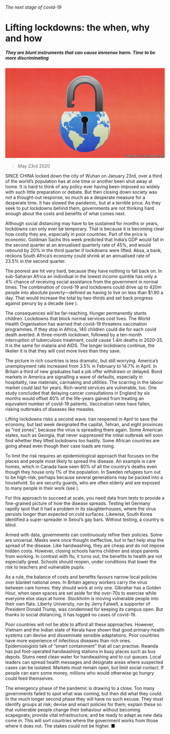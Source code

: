 ###### The next stage of covid-19

# Lifting lockdowns: the when, why and how 

##### They are blunt instruments that can cause immense harm. Time to be more discriminating 

![image](images/20200523_LDD002_0.jpg) 

> May 23rd 2020 

SINCE CHINA locked down the city of Wuhan on January 23rd, over a third of the world’s population has at one time or another been shut away at home. It is hard to think of any policy ever having been imposed so widely with such little preparation or debate. But then closing down society was not a thought-out response, so much as a desperate measure for a desperate time. It has slowed the pandemic, but at a terrible price. As they seek to put lockdowns behind them, governments are not thinking hard enough about the costs and benefits of what comes next.

Although social distancing may have to be sustained for months or years, lockdowns can only ever be temporary. That is because it is becoming clear how costly they are, especially in poor countries. Part of the price is economic. Goldman Sachs this week predicted that India’s GDP would fall in the second quarter at an annualised quarterly rate of 45%, and would rebound by 20% in the third quarter if lockdowns were lifted. Absa, a bank, reckons South Africa’s economy could shrink at an annualised rate of 23.5% in the second quarter.


The poorest are hit very hard, because they have nothing to fall back on. In sub-Saharan Africa an individual in the lowest income quintile has only a 4% chance of receiving social assistance from the government in normal times. The combination of covid-19 and lockdowns could drive up to 420m people into absolute poverty—defined as having to live on less than $1.90 a day. That would increase the total by two-thirds and set back progress against penury by a decade (see ).

The consequences will be far-reaching. Hunger permanently stunts children. Lockdowns that block normal services cost lives. The World Health Organisation has warned that covid-19 threatens vaccination programmes. If they stop in Africa, 140 children could die for each covid death averted. A three-month lockdown, followed by a ten-month interruption of tuberculosis treatment, could cause 1.4m deaths in 2020-25. It is the same for malaria and AIDS. The longer lockdowns continue, the likelier it is that they will cost more lives than they save.

The picture in rich countries is less dramatic, but still worrying. America’s unemployment rate increased from 3.5% in February to 14.7% in April. In Britain a third of new graduates had a job offer withdrawn or delayed. Bond markets in America are signalling a wave of defaults, especially in hospitality, raw materials, carmaking and utilities. The scarring in the labour market could last for years. Rich-world services are vulnerable, too. One study concluded that delaying cancer consultations in England by six months would offset 40% of the life-years gained from treating an equivalent number of covid-19 patients. Vaccination rates have fallen, risking outbreaks of diseases like measles.

Lifting lockdowns risks a second wave. Iran reopened in April to save the economy, but last week designated the capital, Tehran, and eight provinces as “red zones”, because the virus is spreading there again. Some American states, such as Georgia, that never suppressed the initial outbreak will soon find whether they lifted lockdowns too hastily. Some African countries are going ahead even though their case loads are rising.

To limit the risk requires an epidemiological approach that focuses on the places and people most likely to spread the disease. An example is care homes, which in Canada have seen 80% of all the country’s deaths even though they house only 1% of the population. In Sweden refugees turn out to be high-risk, perhaps because several generations may be packed into a household. So are security guards, who are often elderly and are exposed to many people in their work (see ).

For this approach to succeed at scale, you need data from tests to provide a fine-grained picture of how the disease spreads. Testing let Germany rapidly spot that it had a problem in its slaughterhouses, where the virus persists longer than expected on cold surfaces. Likewise, South Korea identified a super-spreader in Seoul’s gay bars. Without testing, a country is blind.

Armed with data, governments can continuously refine their policies. Some are universal. Masks were once thought ineffective, but in fact help stop the spread of the disease. Like handwashing, they are cheap and do not impose hidden costs. However, closing schools harms children and stops parents from working. In contrast with flu, it turns out, the benefits to health are not especially great. Schools should reopen, under conditions that lower the risk to teachers and vulnerable pupils.

As a rule, the balance of costs and benefits favours narrow local policies over blanket national ones. In Britain agency workers carry the virus between care homes: they should work at only one. Gibraltar has a Golden Hour, when open spaces are set aside for the over-70s to exercise while everyone else stays at home. Stockholm is moving vulnerable people into their own flats. Liberty University, run by Jerry Falwell, a supporter of President Donald Trump, was condemned for keeping its campus open. But thanks to social distancing, it has logged no cases of covid-19.

Poor countries will not be able to afford all these approaches. However, Vietnam and the Indian state of Kerala have shown that good primary-health systems can devise and disseminate sensible adaptations. Poor countries have more experience of infectious diseases than rich ones. Epidemiologists talk of “smart containment” that all can practise. Rwanda has put foot-operated handwashing stations in busy places such as bus depots. Slums need clean water for handwashing and to cut queues. Local leaders can spread health messages and designate areas where suspected cases can be isolated. Markets must remain open, but limit social contact. If people can earn some money, millions who would otherwise go hungry could feed themselves.

The emergency phase of the pandemic is drawing to a close. Too many governments failed to spot what was coming, but then did what they could. In the much longer second phase they will have no such excuse. They must identify groups at risk; devise and enact policies for them; explain these so that vulnerable people change their behaviour without becoming scapegoats; provide vital infrastructure; and be ready to adapt as new data come in. This will sort countries where the government works from those where it does not. The stakes could not be higher. ■

